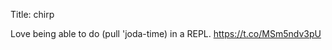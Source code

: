 Title: chirp

Love being able to do (pull 'joda-time) in a REPL.  <a href="https://t.co/MSm5ndv3pU">https://t.co/MSm5ndv3pU</a>
